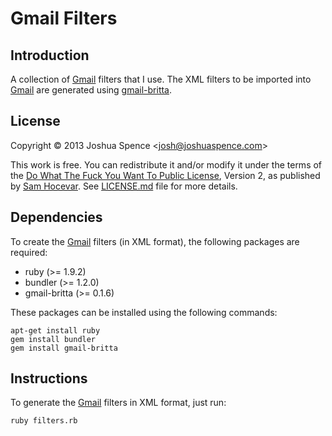 Gmail Filters
=============

Introduction
------------
A collection of [Gmail][gmail] filters that I use. The XML filters to be
imported into [Gmail][gmail] are generated using [gmail-britta][github].

License
-------
Copyright &copy; 2013 Joshua Spence &lt;<josh@joshuaspence.com>&gt;

This work is free. You can redistribute it and/or modify it under the terms of
the [Do What The Fuck You Want To Public License][wtfpl], Version 2, as
published by [Sam Hocevar](mailto:sam@hocevar.net). See
[LICENSE.md](LICENSE.md) file for more details.

Dependencies
------------
To create the [Gmail][gmail] filters (in XML format), the following packages
are required:

* ruby (>= 1.9.2)
* bundler (>= 1.2.0)
* gmail-britta (>= 0.1.6)

These packages can be installed using the following commands:

    apt-get install ruby
    gem install bundler
    gem install gmail-britta

Instructions
------------
To generate the [Gmail][gmail] filters in XML format, just run:

    ruby filters.rb


[github]: <https://github.com/antifuchs/gmail-britta>
[gmail]: <https://mail.google.com>
[wtfpl]: <http://www.wtfpl.net>
